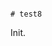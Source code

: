                                                                                                                                                                                                                       # test8

Init.

